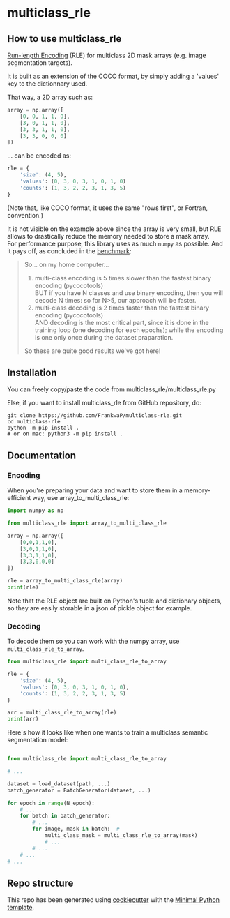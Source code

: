 # multiclass_rle

## How to use multiclass_rle

[Run-length Encoding](https://en.wikipedia.org/wiki/Run-length_encoding) (RLE) for multiclass 2D mask arrays (e.g. image segmentation targets).  

It is built as an extension of the COCO format, by simply adding a 'values' key to the dictionnary used.  

That way, a 2D array such as:

```python
array = np.array([
    [0, 0, 1, 1, 0],
    [3, 0, 1, 1, 0],
    [3, 3, 1, 1, 0],
    [3, 3, 0, 0, 0]
])
```

… can be encoded as:

```python
rle = {
    'size': (4, 5),
    'values': (0, 3, 0, 3, 1, 0, 1, 0)
    'counts': (1, 3, 2, 2, 3, 1, 3, 5)
}
```

(Note that, like COCO format, it uses the same "rows first", or Fortran, convention.)

It is not visible on the example above since the array is very small, but RLE allows to drastically reduce the memory needed to store a mask array.  
For performance purpose, this library uses as much `numpy` as possible. And it pays off, as concluded in the [benchmark](benchmark.ipynb):  

> So… on my home computer…  
>
> 1. multi-class encoding is 5 times slower than the fastest binary encoding (pycocotools)  
>    BUT if you have N classes and use binary encoding, then you will decode N times: so for N>5, our approach will be faster.
> 2. multi-class decoding is 2 times faster than the fastest binary encoding (pycocotools)  
>   AND decoding is the most critical part, since it is done in the training loop (one decoding for each epochs); while the encoding is one only once during the dataset praparation.  
>
> So these are quite good results we've got here!
  
## Installation

You can freely copy/paste the code from multiclass_rle/multiclass_rle.py

Else, if you want to install multiclass_rle from GitHub repository, do:

```console
git clone https://github.com/FrankwaP/multiclass-rle.git
cd multiclass-rle
python -m pip install .
# or on mac: python3 -m pip install .
```

## Documentation

### Encoding

When you're preparing your data and want to store them in a memory-efficient way, use array_to_multi_class_rle:  

```python
import numpy as np

from multiclass_rle import array_to_multi_class_rle

array = np.array([
    [0,0,1,1,0],
    [3,0,1,1,0],
    [3,3,1,1,0],
    [3,3,0,0,0]
])

rle = array_to_multi_class_rle(array)
print(rle)
```

Note that the RLE object are built on Python's tuple and dictionary objects, so they are easily storable in a json of pickle object for example.

### Decoding

To decode them so you can work with the numpy array, use `multi_class_rle_to_array`.  

```python
from multiclass_rle import multi_class_rle_to_array

rle = {
    'size': (4, 5),
    'values': (0, 3, 0, 3, 1, 0, 1, 0),
    'counts': (1, 3, 2, 2, 3, 1, 3, 5)
}

arr = multi_class_rle_to_array(rle)
print(arr)
```

Here's how it looks like when one wants to train a multiclass semantic segmentation model:

```python

from multiclass_rle import multi_class_rle_to_array

# ...

dataset = load_dataset(path, ...)
batch_generator = BatchGenerator(dataset, ...)

for epoch in range(N_epoch):
    # ...
    for batch in batch_generator:
        # ...
        for image, mask in batch:  # 
            multi_class_mask = multi_class_rle_to_array(mask)
            # ...
        # ...
    # ...
# ...
```

## Repo structure

This repo has been generated using [cookiecutter](https://www.cookiecutter.io/) with the [Minimal Python template](https://github.com/florian-huber/minimal-python-template).
